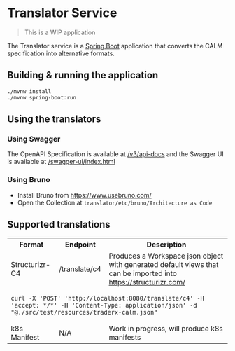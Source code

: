 # Translator Service

> This is a WIP application

The Translator service is a [Spring Boot](https://spring.io/projects/spring-boot) application that converts the CALM
specification into alternative formats.

## Building & running the application

```shell
./mvnw install
./mvnw spring-boot:run
```

## Using the translators

### Using Swagger 
The OpenAPI Specification is available at [/v3/api-docs](http://localhost:8080/v3/api-docs) and the Swagger UI is
available at [/swagger-ui/index.html](http://localhost:8080/swagger-ui/index.html)

### Using Bruno
-  Install Bruno from https://www.usebruno.com/
- Open the Collection at `translator/etc/bruno/Architecture as Code`

## Supported translations

<table>
  <tr>
    <th>Format</th>
    <th>Endpoint</th>
    <th>Description</th>
  </tr>
  <tr>
    <td>Structurizr-C4</td>
    <td>/translate/c4</td>
    <td>Produces a Workspace json object with generated default views that can be imported into <a href="https://structurizr.com/">https://structurizr.com/</a></td>
  </tr>
    <tr>
        <td colspan="3"><pre><code class="shell">curl -X 'POST' 'http://localhost:8080/translate/c4' -H 'accept: */*' -H 'Content-Type: application/json' -d "@./src/test/resources/traderx-calm.json"</code></pre></td>
    </tr>
  <tr>
    <td>k8s Manifest</td>
    <td>N/A</td>
    <td>Work in progress, will produce k8s manifests</td>
  </tr>
</table>

##